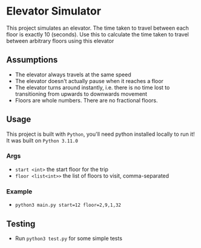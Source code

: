 # Elevator Simulator

This project simulates an elevator. The time taken to travel between each floor is exactly 10 (seconds). Use this to
calculate the time taken to travel between arbitrary floors using this elevator

## Assumptions

- The elevator always travels at the same speed
- The elevator doesn't actually pause when it reaches a floor
- The elevator turns around instantly, i.e. there is no time lost to transitioning from upwards to downwards movement
- Floors are whole numbers. There are no fractional floors.

## Usage

This project is built with `Python`, you'll need python installed locally to run it! It was built on `Python 3.11.0`

### Args
- `start <int>` the start floor for the trip
- `floor <list<int>>` the list of floors to visit, comma-separated

### Example
- `python3 main.py start=12 floor=2,9,1,32`

## Testing

- Run `python3 test.py` for some simple tests

